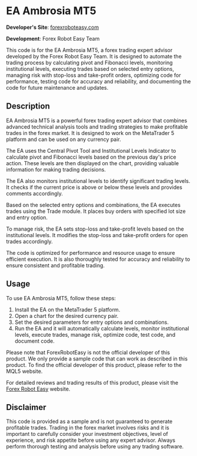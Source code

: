 # EA Ambrosia MT5

**Developer's Site**: [forexroboteasy.com](https://forexroboteasy.com)

**Development**: Forex Robot Easy Team

This code is for the EA Ambrosia MT5, a forex trading expert advisor developed by the Forex Robot Easy Team. It is designed to automate the trading process by calculating pivot and Fibonacci levels, monitoring institutional levels, executing trades based on selected entry options, managing risk with stop-loss and take-profit orders, optimizing code for performance, testing code for accuracy and reliability, and documenting the code for future maintenance and updates.

## Description

EA Ambrosia MT5 is a powerful forex trading expert advisor that combines advanced technical analysis tools and trading strategies to make profitable trades in the forex market. It is designed to work on the MetaTrader 5 platform and can be used on any currency pair.

The EA uses the Central Pivot Tool and Institutional Levels Indicator to calculate pivot and Fibonacci levels based on the previous day's price action. These levels are then displayed on the chart, providing valuable information for making trading decisions.

The EA also monitors institutional levels to identify significant trading levels. It checks if the current price is above or below these levels and provides comments accordingly.

Based on the selected entry options and combinations, the EA executes trades using the Trade module. It places buy orders with specified lot size and entry option.

To manage risk, the EA sets stop-loss and take-profit levels based on the institutional levels. It modifies the stop-loss and take-profit orders for open trades accordingly.

The code is optimized for performance and resource usage to ensure efficient execution. It is also thoroughly tested for accuracy and reliability to ensure consistent and profitable trading.

## Usage

To use EA Ambrosia MT5, follow these steps:

1. Install the EA on the MetaTrader 5 platform.
2. Open a chart for the desired currency pair.
3. Set the desired parameters for entry options and combinations.
4. Run the EA and it will automatically calculate levels, monitor institutional levels, execute trades, manage risk, optimize code, test code, and document code.

Please note that ForexRobotEasy is not the official developer of this product. We only provide a sample code that can work as described in this product. To find the official developer of this product, please refer to the MQL5 website.

For detailed reviews and trading results of this product, please visit the [Forex Robot Easy](https://forexroboteasy.com/forex-robot-review/ea-ambrosia-mt5-review-expert-forex-trading-with-26-entry-options/) website.

## Disclaimer

This code is provided as a sample and is not guaranteed to generate profitable trades. Trading in the forex market involves risks and it is important to carefully consider your investment objectives, level of experience, and risk appetite before using any expert advisor. Always perform thorough testing and analysis before using any trading software.
